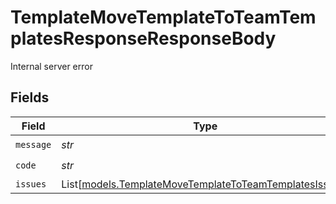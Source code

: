 # TemplateMoveTemplateToTeamTemplatesResponseResponseBody

Internal server error


## Fields

| Field                                                                                                            | Type                                                                                                             | Required                                                                                                         | Description                                                                                                      |
| ---------------------------------------------------------------------------------------------------------------- | ---------------------------------------------------------------------------------------------------------------- | ---------------------------------------------------------------------------------------------------------------- | ---------------------------------------------------------------------------------------------------------------- |
| `message`                                                                                                        | *str*                                                                                                            | :heavy_check_mark:                                                                                               | N/A                                                                                                              |
| `code`                                                                                                           | *str*                                                                                                            | :heavy_check_mark:                                                                                               | N/A                                                                                                              |
| `issues`                                                                                                         | List[[models.TemplateMoveTemplateToTeamTemplatesIssues](../models/templatemovetemplatetoteamtemplatesissues.md)] | :heavy_minus_sign:                                                                                               | N/A                                                                                                              |